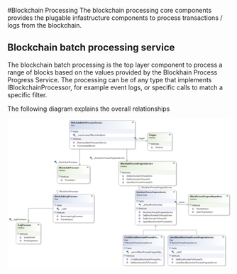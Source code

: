 #Blockchain Processing
The blockchain processing core components provides the plugable infastructure components to process transactions / logs from the blockchain.

## Blockchain batch processing service

The blockchain batch processing is the top layer component to process a range of blocks based on the values provided by the Blockhain Process Progress Service.
The processing can be of any type that implements IBlockchainProcessor, for example event logs, or specific calls to match a specific filter.

The following diagram explains the overall relationships

![Blockchain Processing](blockchain-processing.png)


